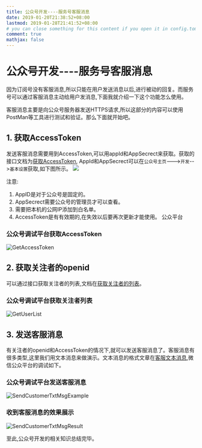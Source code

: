 ```yaml
---
title: 公众号开发----服务号客服消息
date: 2019-01-20T21:38:52+08:00
lastmod: 2019-01-28T21:41:52+08:00
# you can close something for this content if you open it in config.toml.
comment: true
mathjax: false
---
```



# 公众号开发----服务号客服消息

因为订阅号没有客服消息,所以只能在用户发送消息以后,进行被动的回复。而服务号可以通过客服消息主动给用户发消息,下面我就介绍一下这个功能怎么使用。

客服消息主要是向公众号服务器发送HTTPS请求,所以这部分的内容可以使用PostMan等工具进行测试和验证。那么下面就开始吧。

## 1. 获取AccessToken 

发送客服消息需要用到AccessToken,可以用appId和AppSecrect来获取。获取的接口文档为[获取AccessToken](https://developers.weixin.qq.com/doc/offiaccount/Basic_Information/Get_access_token.html),
AppId和AppSecrect可以在`公众号主页`--->`开发`-->`基本设置`获取,如下图所示。
![](./AppId_AppSecrect_Get.jpg)

注意:
1. AppID是对于公众号是固定的。
2. AppSecrect需要公众号的管理员才可以查看。
3. 需要把本机的公网IP添加到白名单。
4. AccessToken是有有效期的,在失效以后要再次更新才能使用。
公众平台

### 公众号调试平台获取AccessToken
![GetAccessToken](https://www.dennisthink.com/image/2020/03/GetAccessToken_Example.jpg)

## 2. 获取关注者的openid

可以通过接口获取关注者的列表,文档在[获取关注者的列表](https://developers.weixin.qq.com/doc/offiaccount/User_Management/Getting_a_User_List.html)。

### 公众号调试平台获取关注者列表
![GetUserList](https://www.dennisthink.com/image/2020/03/GetUserList_Example.jpg)

## 3. 发送客服消息

有关注者的openid和AccessToken的情况下,就可以发送客服消息了。客服消息有很多类型,这里我们用文本消息来做演示。文本消息的格式文章在[客服文本消息](https://developers.weixin.qq.com/doc/offiaccount/Message_Management/Service_Center_messages.html#7),微信公众平台的调试如下。

### 公众号调试平台发送客服消息
![SendCustomerTxtMsgExample](https://www.dennisthink.com/image/2020/03/SendCustomerTxtMsg_Example.jpg)

### 收到客服消息的效果展示

![SendCustomerTxtMsgResult](https://www.dennisthink.com/image/2020/03/SendCustomerTxtMsg_Result.jpg)


至此,公众号开发的相关知识总结完毕。